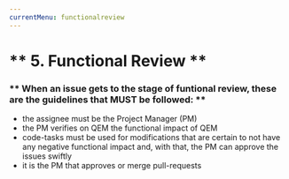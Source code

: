 ```yaml
---
currentMenu: functionalreview
---
```


# ** 5. Functional Review **

### ** When an issue gets to the stage of funtional review, these are the guidelines that MUST be followed: **

* the assignee must be the Project Manager (PM)
* the PM verifies on QEM the functional impact of QEM
* code-tasks must be used for modifications that are certain to not have any negative functional impact and, with that, the PM can approve the issues swiftly
* it is the PM that approves or merge pull-requests
